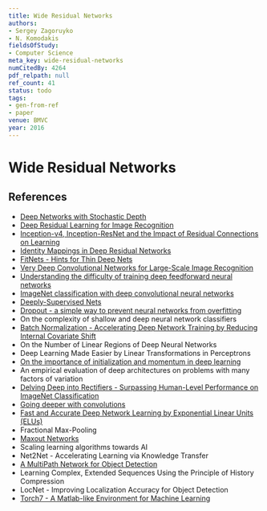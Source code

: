 ```yaml
---
title: Wide Residual Networks
authors:
- Sergey Zagoruyko
- N. Komodakis
fieldsOfStudy:
- Computer Science
meta_key: wide-residual-networks
numCitedBy: 4264
pdf_relpath: null
ref_count: 41
status: todo
tags:
- gen-from-ref
- paper
venue: BMVC
year: 2016
---
```


# Wide Residual Networks

## References

- [Deep Networks with Stochastic Depth](./deep-networks-with-stochastic-depth.md)
- [Deep Residual Learning for Image Recognition](./deep-residual-learning-for-image-recognition.md)
- [Inception-v4, Inception-ResNet and the Impact of Residual Connections on Learning](./inception-v4-inception-resnet-and-the-impact-of-residual-connections-on-learning.md)
- [Identity Mappings in Deep Residual Networks](./identity-mappings-in-deep-residual-networks.md)
- [FitNets - Hints for Thin Deep Nets](./fitnets-hints-for-thin-deep-nets.md)
- [Very Deep Convolutional Networks for Large-Scale Image Recognition](./very-deep-convolutional-networks-for-large-scale-image-recognition.md)
- [Understanding the difficulty of training deep feedforward neural networks](./understanding-the-difficulty-of-training-deep-feedforward-neural-networks.md)
- [ImageNet classification with deep convolutional neural networks](./imagenet-classification-with-deep-convolutional-neural-networks.md)
- [Deeply-Supervised Nets](./deeply-supervised-nets.md)
- [Dropout - a simple way to prevent neural networks from overfitting](./dropout-a-simple-way-to-prevent-neural-networks-from-overfitting.md)
- On the complexity of shallow and deep neural network classifiers
- [Batch Normalization - Accelerating Deep Network Training by Reducing Internal Covariate Shift](./batch-normalization-accelerating-deep-network-training-by-reducing-internal-covariate-shift.md)
- On the Number of Linear Regions of Deep Neural Networks
- Deep Learning Made Easier by Linear Transformations in Perceptrons
- [On the importance of initialization and momentum in deep learning](./on-the-importance-of-initialization-and-momentum-in-deep-learning.md)
- An empirical evaluation of deep architectures on problems with many factors of variation
- [Delving Deep into Rectifiers - Surpassing Human-Level Performance on ImageNet Classification](./delving-deep-into-rectifiers-surpassing-human-level-performance-on-imagenet-classification.md)
- [Going deeper with convolutions](./going-deeper-with-convolutions.md)
- [Fast and Accurate Deep Network Learning by Exponential Linear Units (ELUs)](./fast-and-accurate-deep-network-learning-by-exponential-linear-units-elus.md)
- Fractional Max-Pooling
- [Maxout Networks](./maxout-networks.md)
- Scaling learning algorithms towards AI
- Net2Net - Accelerating Learning via Knowledge Transfer
- [A MultiPath Network for Object Detection](./a-multipath-network-for-object-detection.md)
- Learning Complex, Extended Sequences Using the Principle of History Compression
- LocNet - Improving Localization Accuracy for Object Detection
- [Torch7 - A Matlab-like Environment for Machine Learning](./torch7-a-matlab-like-environment-for-machine-learning.md)
